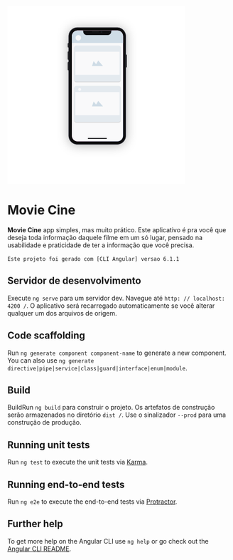 ![App Filmes](src/assets/imgs/readme-logo.svg)

Movie Cine
=============

**Movie Cine** app simples, mas muito prático. Este aplicativo é pra você que deseja toda informação daquele filme em um só lugar, pensado na usabilidade e praticidade de ter a informação que você precisa.

	Este projeto foi gerado com [CLI Angular] versao 6.1.1


## Servidor de desenvolvimento

Execute `ng serve` para um servidor dev. Navegue até `http: // localhost: 4200 /`. O aplicativo será recarregado automaticamente se você alterar qualquer um dos arquivos de origem.

## Code scaffolding

Run `ng generate component component-name` to generate a new component. You can also use `ng generate directive|pipe|service|class|guard|interface|enum|module`.

## Build

BuildRun `ng build` para construir o projeto. Os artefatos de construção serão armazenados no diretório `dist /`. Use o sinalizador `--prod` para uma construção de produção.

## Running unit tests

Run `ng test` to execute the unit tests via [Karma](https://karma-runner.github.io).

## Running end-to-end tests

Run `ng e2e` to execute the end-to-end tests via [Protractor](http://www.protractortest.org/).

## Further help

To get more help on the Angular CLI use `ng help` or go check out the [Angular CLI README](https://github.com/angular/angular-cli/blob/master/README.md).
